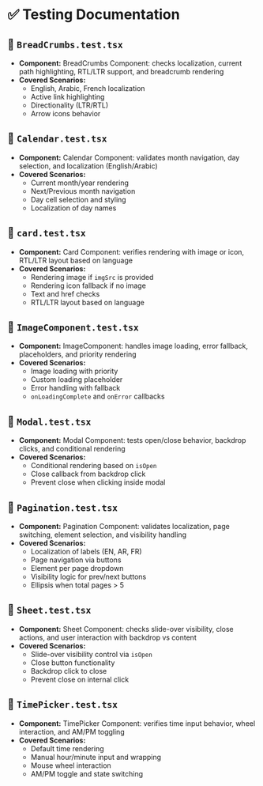 # ✅ Testing Documentation

## 🧪 `BreadCrumbs.test.tsx`
- **Component:** BreadCrumbs Component: checks localization, current path highlighting, RTL/LTR support, and breadcrumb rendering
- **Covered Scenarios:**
  - English, Arabic, French localization
  - Active link highlighting
  - Directionality (LTR/RTL)
  - Arrow icons behavior

## 🧪 `Calendar.test.tsx`
- **Component:** Calendar Component: validates month navigation, day selection, and localization (English/Arabic)
- **Covered Scenarios:**
  - Current month/year rendering
  - Next/Previous month navigation
  - Day cell selection and styling
  - Localization of day names

## 🧪 `card.test.tsx`
- **Component:** Card Component: verifies rendering with image or icon, RTL/LTR layout based on language
- **Covered Scenarios:**
  - Rendering image if `imgSrc` is provided
  - Rendering icon fallback if no image
  - Text and href checks
  - RTL/LTR layout based on language

## 🧪 `ImageComponent.test.tsx`
- **Component:** ImageComponent: handles image loading, error fallback, placeholders, and priority rendering
- **Covered Scenarios:**
  - Image loading with priority
  - Custom loading placeholder
  - Error handling with fallback
  - `onLoadingComplete` and `onError` callbacks

## 🧪 `Modal.test.tsx`
- **Component:** Modal Component: tests open/close behavior, backdrop clicks, and conditional rendering
- **Covered Scenarios:**
  - Conditional rendering based on `isOpen`
  - Close callback from backdrop click
  - Prevent close when clicking inside modal

## 🧪 `Pagination.test.tsx`
- **Component:** Pagination Component: validates localization, page switching, element selection, and visibility handling
- **Covered Scenarios:**
  - Localization of labels (EN, AR, FR)
  - Page navigation via buttons
  - Element per page dropdown
  - Visibility logic for prev/next buttons
  - Ellipsis when total pages > 5

## 🧪 `Sheet.test.tsx`
- **Component:** Sheet Component: checks slide-over visibility, close actions, and user interaction with backdrop vs content
- **Covered Scenarios:**
  - Slide-over visibility control via `isOpen`
  - Close button functionality
  - Backdrop click to close
  - Prevent close on internal click

## 🧪 `TimePicker.test.tsx`
- **Component:** TimePicker Component: verifies time input behavior, wheel interaction, and AM/PM toggling
- **Covered Scenarios:**
  - Default time rendering
  - Manual hour/minute input and wrapping
  - Mouse wheel interaction
  - AM/PM toggle and state switching
